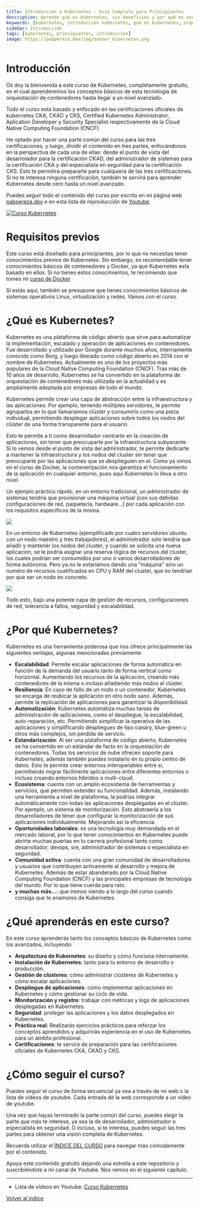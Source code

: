 ```yaml
---
title: Introducción a Kubernetes - Guía Completa para Principiantes
description: Aprende qué es Kubernetes, sus beneficios y por qué es esencial para DevOps moderno. Guía completa desde cero con ejemplos prácticos y preparación para certificaciones.
keywords: [kubernetes, introducción kubernetes, qué es kubernetes, orquestación contenedores, devops, docker, certificación CKA, CKAD, CKS, principiantes, tutorial]
sidebar: Introducción
tags: [kubernetes, principiantes, introduccion]
image: https://pabpereza.dev/img/banner_kubernetes.png
---
```


# Introducción
Os doy la bienvenida a este curso de Kubernetes, completamente gratuito, en el cual aprenderemos los conceptos básicos de esta tecnología de orquestación de contenedores hasta llegar a un nivel avanzado.

Todo el curso esta basado y enfocado en las certificaciones oficiales de kubernetes CKA, CKAD y CKS, Certified Kubernetes Administrator, Aplication Developer y Security Specialist respectivamente de la Cloud Native Computing Foundation (CNCF).

He optado por hacer una parte común del curso para las tres certificaciones, y luego, dividir el contenido en tres partes, enfocándonos en la perspectiva de cada una de ellas: desde el punto de vista del desarrolador para la certificación CKAD, del administrador de sistemas para la certificación CKA y del especialista en seguridad para la certificación CKS. Esto te permitirá prepararte para cualquiera de las tres certificaciones. Si no te interesa ninguna certificación, también te servirá para aprender Kubernetes desde cero hasta un nivel avanzado.

Puedes seguir todo el contenido del curso por escrito en mi página web [pabpereza.dev](./README.md) o en esta lista de reproducción de [Youtube](https://www.youtube.com/playlist?list=PLQhxXeq1oc2k9MFcKxqXy5GV4yy7wqSma).


[![Curso Kubernetes](https://img.youtube.com/vi/eqxQGmem_bc/maxresdefault.jpg)](https://youtu.be/eqxQGmem_bc)

# Requisitos previos
Este curso está diseñado para principiantes, por lo que no necesitas tener conocimientos previos de Kubernetes. Sin embargo, es recomendable tener conocimientos básicos de contenedores y Docker, ya que Kubernetes esta basado en ellos. Si no tienes estos conocimientos, te recomiendo que tomes mi [curso de Docker](../docker/README.md)

Si estás aquí, también se presupone que tienes conocimientos básicos de sistemas operativos Linux, virtualización y redes. Vamos con el curso. 

# ¿Qué es Kubernetes?
Kubernetes es una plataforma de código abierto que sirve para automatizar la implementación, escalado y operación de aplicaciones en contenedores. Fue desarrollado y utilizado por Google durante muchos años, internamente conocido como Borg, y luego liberado como código abierto en 2014 con el nombre de Kubernetes. Actualmente es uno de los proyectos más populares de la Cloud Native Computing Foundation (CNCF). Tras más de 10 años de desarrollo, Kubernetes se ha convertido en la plataforma de orquestación de contenedores más utilizada en la actualidad y es ampliamente adoptada por empresas de todo el mundo.

Kubernetes permite crear una capa de abstracción entre la infraestructura y las aplicaciones. Por ejemplo, teníendo múltiples servidores, te permite agruparlos en lo que llamariamos clúster y consumirlo como una pieza individual, permitiendo desplegar aplicaciones sobre todos los nodos del clúster de una forma transparente para el usuario.

Esto te permite a ti como desarrollador centrarte en la creación de aplicaciones, sin tener que preocuparte por la infraestructura subyacente. Si lo vemos desde el punto de vista del administrador, te permite dedicarte a mantener la infraestructura y los nodos del cluster sin tener que preocuparte por las aplicaciones que se desplieguien en el. Como ya vimos en el curso de Docker, la contenerización nos garantiza el funcionamiento de la aplicación en cualquier entorno, pues aqui Kubernetes lo lleva a otro nivel.

Un ejemplo práctico rápido, en un entorno tradicional, un administrador de sistemas tendría que provisionar una máquina virtual (con sus debidas configuraciones de red, paquetería, hardware...) por cada aplicación con los requisitos específicos de la misma.

![](diagramas/intro-tradicional.drawio.svg)

En un entorno de Kubernetes (ejemplificado por cuatro servidores ubuntu con un nodo maestro y tres trabajadores), el administrador solo tendría que añadir y mantener los nodos del cluster, y cuando se solicita una nueva aplicación, se le podría asignar una reserva lógica de recursos del cluster, los cuales podrían ser consumidos por uno o varios desarrolladores de forma autónoma. Pero ya no le estaríamos dando una "máquina" sino un numéro de recursos cuatificados en CPU y RAM del cluster, que no tendrían por que ser un nodo en concreto.

![](diagramas/intro-kubernetes.drawio.svg)

Todo esto, bajo una potente capa de gestión de recursos, configuraciones de red, tolerancia a fallos, seguridad y escalabilidad. 


# ¿Por qué Kubernetes?
Kubernetes es una herramienta poderosa que nos ofrece principalmente las siguientes ventajas, algunas mencionadas previamente.
- **Escalabilidad**: Permite escalar aplicaciones de forma automática en función de la demanda del usuario tanto de forma vertical como horizontal. Aumentando los recursos de la aplicación, creando más contenedores de la misma o incluso añadiendo más nodos al clúster.
- **Resiliencia**: En caso de fallo de un nodo o un contenedor, Kubernetes se encarga de reubicar la aplicación en otro nodo sano. Además, permite la replicación de aplicaciones para garantizar la disponibilidad. 
- **Automatización**: Kubernetes automatiza muchas tareas de administración de aplicaciones, como el despliegue, la escalabilidad, auto-reparación, etc. Permitiendo simplificar la operativa de las aplicaciones y  simplificando despliegues de tipo canary, blue-green u otros más complejos, sin pérdida de servicio.
- **Estandarización**: Al ser una plataforma de código abierto, Kubernetes se ha convertido en un estándar de facto en la orquestación de contenedores. Todas los servicios de nube ofrecen soporte para Kubernetes, además también puedes instalarlo en tu propio centro de datos. Esto te permite crear entornos interoperables entre si, permitiendo migrar fácilmente aplicaciones entre diferentes entornos o incluso creando entornos híbridos o multi-cloud.
- **Ecosistema**: cuenta con un amplio ecosistema de herramientas y servicios,  que permiten extender su funcionalidad. Además, instalando una herramienta a nivel de plataforma, la podrías integrar automáticamente con todas las aplicaciones desplegadas en el clúster. Por ejemplo, un sistema de monitorización. Esto abstraería a los desarrolladores de tener que configurar la monitorización de sus aplicaciones individualmente. Mejorando así la eficiencia.
- **Oportunidades laborales**: es una tecnología muy demandada en el mercado laboral, por lo que tener conocimientos en Kubernetes puede abrirte muchas puertas en tu carrera profesional tanto como desarrollador, devops, sre, administrador de sistemas o especialista en seguridad.
- **Comunidad activa**: cuenta con una gran comunidad de desarrolladores y usuarios que contribuyen activamente al desarrollo y mejora de Kubernetes. Además de estar abanderado por la Cloud Native Computing Foundation (CNCF) y las principales empresas de tecnología del mundo. Por lo que tiene cuerda para rato.
- **y muchas más...**: que iremos viendo a lo largo del curso cuando consiga que te enamores de Kubernetes.


# ¿Qué aprenderás en este curso?
En este curso aprenderás tanto los conceptos básicos de Kubernetes como los avanzados, incluyendo:
- **Arquitectura de Kubernetes**: su diseño y cómo funciona internamente.
- **Instalación de Kubernetes**: tanto para tu entorno de desarrollo o producción.
- **Gestión de clústeres**: cómo administrar clústeres de Kubernetes y cómo escalar aplicaciones.
- **Despliegue de aplicaciones**: cómo implementar aplicaciones en Kubernetes y cómo gestionar su ciclo de vida.
- **Monitorización y registro**:  trabajar con métricas y logs de aplicaciones desplegadas en Kubernetes. 
- **Seguridad**: proteger las aplicaciones y los datos desplegados en Kubernetes.
- **Práctica real**: Realizarás ejercicios prácticos para reforzar los conceptos aprendidos y adquirirás experiencia en el uso de Kubernetes para un ámbito profesional.
- **Certificaciones**: te servirá de preparación para las certificaciones oficiales de Kubernetes CKA, CKAD y CKS.

# ¿Cómo seguir el curso?
Puedes seguir el curso de forma secuencial ya sea a través de mi web o la lista de vídeos de youtube. Cada entrada de la web corresponde a un vídeo de youtube.

Una vez que hayas terminado la parte común del curso, puedes elegir la parte que más te interese, ya sea la de desarrollador, administrador o especialista en seguridad. O incluso, si te interesa, puedes seguir las tres partes para obtener una visión completa de Kubernetes. 

Recuerda utilizar el [ÍNDICE DEL CURSO](./README.md#índice) para navegar más cómodamente por el contenido.

Apoya este contenido gratuito dejando una estrella a este repositorio y suscribiéndote a mi canal de Youtube. Nos vemos en el siguiente capítulo.

---
* Lista de vídeos en Youtube: [Curso Kubernetes](https://www.youtube.com/playlist?list=PLQhxXeq1oc2k9MFcKxqXy5GV4yy7wqSma)

[Volver al índice](README.md#índice)